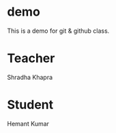 # demo
This is a demo for git &amp; github class.


# Teacher
 Shradha Khapra

 # Student  
 Hemant Kumar

